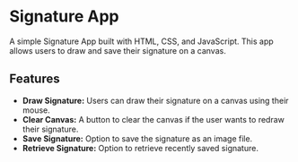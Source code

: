 # Signature App

A simple Signature App built with HTML, CSS, and JavaScript. This app allows users to draw and save their signature on a canvas.

## Features

- **Draw Signature:** Users can draw their signature on a canvas using their mouse.
- **Clear Canvas:** A button to clear the canvas if the user wants to redraw their signature.
- **Save Signature:** Option to save the signature as an image file.
- **Retrieve Signature:** Option to retrieve recently saved signature.


